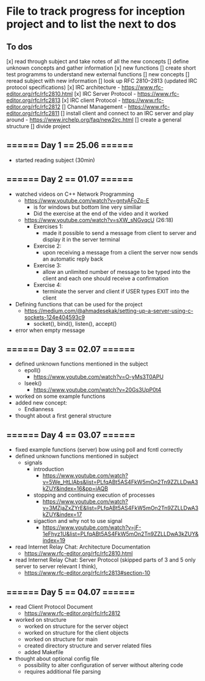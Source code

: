# File to track progress for inception project and to list the next to dos

## To dos
[x] read through subject and take notes of all the new concepts
[] define unknown concepts and gather information
	[x] new functions
	[] create short test programms to understand new external functions
	[] new concepts
[] reread subject with new information
[] look up RFC 2810–2813 (updated IRC protocol specifications)
[x] IRC architecture
	- https://www.rfc-editor.org/rfc/rfc2810.html
[x] IRC Server Protocol
	- https://www.rfc-editor.org/rfc/rfc2813
[x] IRC client Protocol
	- https://www.rfc-editor.org/rfc/rfc2812
[] Channel Management
	- https://www.rfc-editor.org/rfc/rfc2811
[] install client and connect to an IRC server and play around
	- https://www.irchelp.org/faq/new2irc.html 
[] create a general structure
[] divide project

## ====== Day 1 == 25.06 ======
- started reading subject (30min)

## ====== Day 2 == 01.07 ======
- watched videos on C++ Network Programming
	- https://www.youtube.com/watch?v=gntyAFoZp-E
		- is for windows but bottom line very similiar
		- Did the exercise at the end of the video and it worked
	- https://www.youtube.com/watch?v=sXW_sNGvqcU (26:18)
		- Exercises 1:
			- made it possible to send a message from client to server and display it in the server terminal
		- Exercise 2:
			- upon receiving a message from a client the server now sends an automatic reply back
		- Exercise 3:
			- allow an unlimited number of message to be typed into the client and each one should receive a confirmation
		- Exercise 4:
			- terminate the server and client if USER types EXIT into the client
- Defining functions that can be used for the project
	- https://medium.com/@ahmadesekak/setting-up-a-server-using-c-sockets-124e404593c9
		- socket(), bind(), listen(), accept()
- error when empty message

## ====== Day 3 == 02.07 ======
- defined unknown functions mentioned in the subject
	- epoll()
		- https://www.youtube.com/watch?v=O-yMs3T0APU
	- lseek()
		- https://www.youtube.com/watch?v=20Gs3UpP0t4
- worked on some example functions
- added new concept:
	- Endianness
- thought about a first general structure

## ====== Day 4 == 03.07 ======
- fixed example functions (server) bow using poll and fcntl correctly
- defined unknown functions mentioned in subject
	- signals
		- introduction
			- https://www.youtube.com/watch?v=5We_HtLlAbs&list=PLfqABt5AS4FkW5mOn2Tn9ZZLLDwA3kZUY&index=16&pp=iAQB
		- stopping and continuing execution of processes
			- https://www.youtube.com/watch?v=3MZjaZxZYrE&list=PLfqABt5AS4FkW5mOn2Tn9ZZLLDwA3kZUY&index=17
		- sigaction and why not to use signal
			- https://www.youtube.com/watch?v=jF-1eFhyz1U&list=PLfqABt5AS4FkW5mOn2Tn9ZZLLDwA3kZUY&index=19
- read  Internet Relay Chat: Architecture Documentation
	- https://www.rfc-editor.org/rfc/rfc2810.html
- read Internet Relay Chat: Server Protocol (skipped parts of 3 and 5 only server to server relevant I think),
	- https://www.rfc-editor.org/rfc/rfc2813#section-10

## ====== Day 5 == 04.07 ======
- read Client Protocol Document
	- https://www.rfc-editor.org/rfc/rfc2812 
- worked on structure
	- worked on structure for the server object
	- worked on structure for the client objects
	- worked on structure for main
	- created directory structure and server related files
	- added Makefile
- thought about optional config file
	- possibility to alter configuration of server without altering code
	- requires additional file parsing